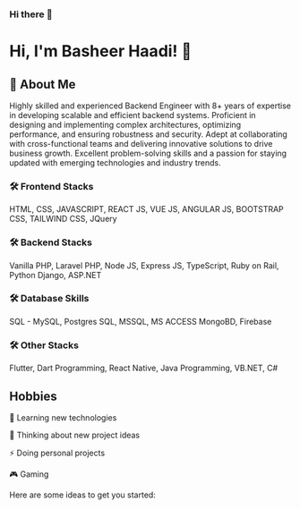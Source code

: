 ### Hi there 👋

# Hi, I'm Basheer Haadi! 👋

## 🚀 About Me
Highly skilled and experienced Backend Engineer with 8+ years of expertise in developing scalable and efficient backend systems. Proficient in designing and implementing complex architectures, optimizing performance, and ensuring robustness and security. Adept at collaborating with cross-functional teams and delivering innovative solutions to drive business growth. Excellent problem-solving skills and a passion for staying updated with emerging technologies and industry trends.

### 🛠 Frontend Stacks
HTML, CSS, JAVASCRIPT, REACT JS, VUE JS, ANGULAR JS, BOOTSTRAP CSS, TAILWIND CSS, JQuery

### 🛠 Backend Stacks
Vanilla PHP, Laravel PHP, Node JS, Express JS, TypeScript, Ruby on Rail, Python Django, ASP.NET

### 🛠 Database Skills
SQL - MySQL, Postgres SQL, MSSQL, MS ACCESS
MongoBD, Firebase

### 🛠 Other Stacks
Flutter, Dart Programming, React Native, Java Programming, VB.NET, C# 


## Hobbies

🧠 Learning new technologies

🤔 Thinking about new project ideas

⚡️ Doing personal projects

🎮 Gaming

Here are some ideas to get you started:

